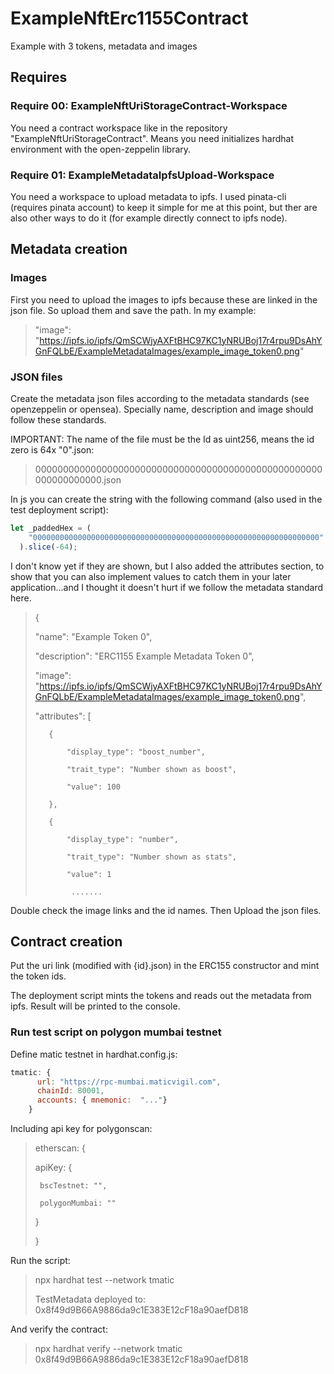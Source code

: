 # ExampleNftErc1155Contract
Example with 3 tokens, metadata and images

## Requires
### Require 00: ExampleNftUriStorageContract-Workspace
You need a contract workspace like in the repository "ExampleNftUriStorageContract". Means you need initializes hardhat environment with the open-zeppelin library.

### Require 01: ExampleMetadataIpfsUpload-Workspace
You need a workspace to upload metadata to ipfs. I used pinata-cli (requires pinata account) to keep it simple for me at this point, but ther are also other ways to do it (for example directly connect to ipfs node). 

## Metadata creation
### Images
First you need to upload the images to ipfs because these are linked in the json file. So upload them and save the path. In my example:

>"image": "https://ipfs.io/ipfs/QmSCWjyAXFtBHC97KC1yNRUBoj17r4rpu9DsAhYGnFQLbE/ExampleMetadataImages/example_image_token0.png"

### JSON files
Create the metadata json files according to the metadata standards (see openzeppelin or opensea). Specially name, description and image should follow these standards.

IMPORTANT: The name of the file must be the Id as uint256, means the id zero is 64x "0".json:
>0000000000000000000000000000000000000000000000000000000000000000.json

In js you can create the string with the following command (also used in the test deployment script):

```javascript
let _paddedHex = (
    "0000000000000000000000000000000000000000000000000000000000000000" + _id
  ).slice(-64);
```

I don't know yet if they are shown, but I also added the attributes section, to show that you can also implement values to catch them in your later application...and I thought it doesn't hurt if we follow the metadata standard here. 

>
>{
>
>    "name": "Example Token 0",
>
>    "description": "ERC1155 Example Metadata Token 0",
>
>    "image": "https://ipfs.io/ipfs/QmSCWjyAXFtBHC97KC1yNRUBoj17r4rpu9DsAhYGnFQLbE/ExampleMetadataImages/example_image_token0.png",
>
>    "attributes": [
>
>        {
>
>            "display_type": "boost_number", 
>
>            "trait_type": "Number shown as boost",
>
>            "value": 100
>
>        },
>
>        {
>
>            "display_type": "number", 
>
>            "trait_type": "Number shown as stats",
>
>            "value": 1
>
>             .......            
>

Double check the image links and the id names. Then Upload the json files.

## Contract creation
Put the uri link (modified with {id}.json) in the ERC155 constructor and mint the token ids.

The deployment script mints the tokens and reads out the metadata from ipfs. Result will be printed to the console.

### Run test script on polygon mumbai testnet
Define matic testnet in hardhat.config.js:

```javascript
tmatic: {
      url: "https://rpc-mumbai.maticvigil.com",
      chainId: 80001,
      accounts: { mnemonic:  "..."}
    }
```

Including api key for polygonscan:

>etherscan: {
>
>    apiKey: {
>
>      bscTestnet: "",
>
>      polygonMumbai: ""      
>
>    }
>
>  }

Run the script:

>npx hardhat test --network tmatic
>
>TestMetadata deployed to: 0x8f49d9B66A9886da9c1E383E12cF18a90aefD818

And verify the contract:

>npx hardhat verify --network tmatic 0x8f49d9B66A9886da9c1E383E12cF18a90aefD818
